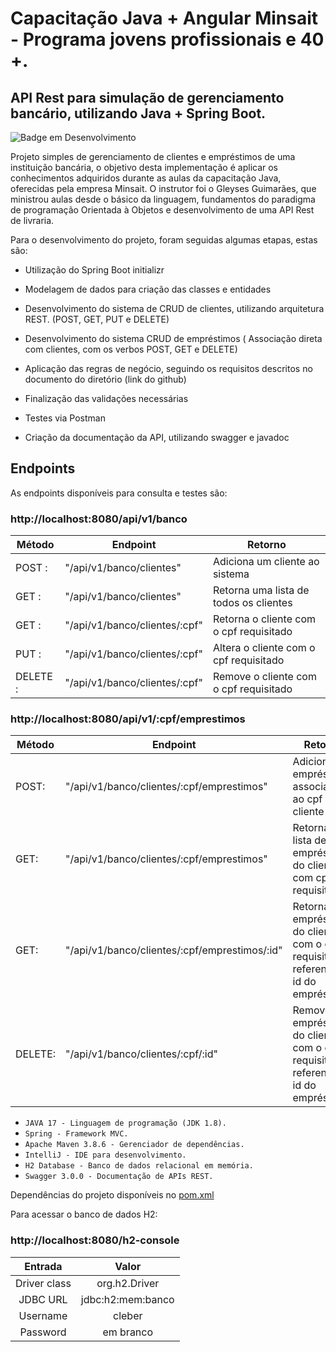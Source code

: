 # Capacitação Java + Angular Minsait - Programa jovens profissionais e 40 +.
## API Rest para simulação de gerenciamento bancário, utilizando Java + Spring Boot.



![Badge em Desenvolvimento](http://img.shields.io/static/v1?label=STATUS&message=EM%20DESENVOLVIMENTO&color=GREEN&style=for-the-badge)

Projeto simples de gerenciamento de clientes e empréstimos de uma instituição bancária, o objetivo desta implementação é aplicar os conhecimentos adquiridos durante as aulas da capacitação Java, oferecidas pela empresa Minsait. O instrutor foi o Gleyses Guimarães, que ministrou aulas desde o básico da linguagem, fundamentos do paradigma de programação Orientada à Objetos e desenvolvimento de uma API Rest de livraria.



Para o desenvolvimento do projeto, foram seguidas algumas etapas, estas são: 



  - Utilização do Spring Boot initializr

  - Modelagem de dados para criação das classes e entidades

  - Desenvolvimento do sistema de CRUD de clientes, utilizando arquitetura REST. (POST, GET, PUT e DELETE)

  - Desenvolvimento do sistema CRUD de empréstimos ( Associação direta com clientes, com os verbos POST, GET e DELETE)

  - Aplicação das regras de negócio, seguindo os requisitos descritos no documento do diretório (link do github)

  - Finalização das validações necessárias

  - Testes via Postman

  - Criação da documentação da API, utilizando swagger e javadoc

  

## Endpoints

As endpoints disponíveis para consulta e testes são:

  ### http://localhost:8080/api/v1/banco
  
  |Método    | Endpoint                          | Retorno                                    |
  |----------|-----------------------------------|--------------------------------------------|
  |POST :    |  "/api/v1/banco/clientes"         |   Adiciona um cliente ao sistema           |
  |GET :     |  "/api/v1/banco/clientes"         |   Retorna uma lista de todos os clientes   |
  |GET :     |  "/api/v1/banco/clientes/:cpf"    |   Retorna o cliente com o cpf requisitado  |
  |PUT :     |  "/api/v1/banco/clientes/:cpf"    |   Altera o cliente com o cpf requisitado   |
  |DELETE :  |  "/api/v1/banco/clientes/:cpf"    |   Remove o cliente com o cpf requisitado   |
  
  ### http://localhost:8080/api/v1/:cpf/emprestimos

  | Método     | Endpoint                                          | Retorno                                                                                |
  |------------|---------------------------------------------------|----------------------------------------------------------------------------------------|
  | POST:      |  "/api/v1/banco/clientes/:cpf/emprestimos"        |   Adiciona um empréstimo associado ao cpf do cliente                                   |
  | GET:       |  "/api/v1/banco/clientes/:cpf/emprestimos"        |   Retorna uma lista de empréstimos do cliente com cpf requisitado                      |
  | GET:       |  "/api/v1/banco/clientes/:cpf/emprestimos/:id"    |   Retorna o empréstimo do cliente com o cpf requisitado, referente ao id do empréstimo |
  | DELETE:    |  "/api/v1/banco/clientes/:cpf/:id"                |   Remove o empréstimo do cliente com o cpf requisitado, referente ao id do empréstimo  |


  - ``JAVA 17 - Linguagem de programação (JDK 1.8).``
  - ``Spring - Framework MVC.``
  - ``Apache Maven 3.8.6 - Gerenciador de dependências.``
  - ``IntelliJ - IDE para desenvolvimento.``
  - ``H2 Database - Banco de dados relacional em memória.``
  - ``Swagger 3.0.0 - Documentação de APIs REST.``

  Dependências do projeto disponíveis no [pom.xml](https://github.com/cleberpereiradev/api-gerenciamento-emprestimos/blob/master/pom.xml)
  
  
  Para acessar o banco de dados H2:
  
  ### http://localhost:8080/h2-console
  
  |Entrada|Valor|
  |:-------:|:-----:|
  |Driver class|org.h2.Driver|
  |JDBC URL|jdbc:h2:mem:banco|
  |Username|cleber|
  |Password|em branco|
  
  
